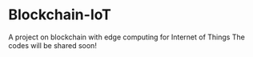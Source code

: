 # Blockchain-IoT
A project on blockchain with edge computing for Internet of Things
The codes will be shared soon!
